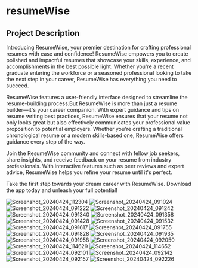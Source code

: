 # resumeWise

## Project Description

Introducing ResumeWise, your premier destination for crafting professional resumes with ease and confidence! ResumeWise empowers you to create polished and impactful resumes that showcase your skills, experience, and accomplishments in the best possible light. Whether you're a recent graduate entering the workforce or a seasoned professional looking to take the next step in your career, ResumeWise has everything you need to succeed.

ResumeWise features a user-friendly interface designed to streamline the resume-building process.But ResumeWise is more than just a resume builder—it's your career companion. With expert guidance and tips on resume writing best practices, ResumeWise ensures that your resume not only looks great but also effectively communicates your professional value proposition to potential employers. Whether you're crafting a traditional chronological resume or a modern skills-based one, ResumeWise offers guidance every step of the way.

Join the ResumeWise community and connect with fellow job seekers, share insights, and receive feedback on your resume from industry professionals. With interactive features such as peer reviews and expert advice, ResumeWise helps you refine your resume until it's perfect.

Take the first step towards your dream career with ResumeWise. Download the app today and unleash your full potential!


![Screenshot_20240424_112304](https://github.com/veerapatadia/resume_wise/assets/150000048/b6ac504e-922a-44a3-acf0-9cb72a03bc28)
![Screenshot_20240424_091024](https://github.com/veerapatadia/resume_wise/assets/150000048/ec72fd65-f814-4b7f-9a98-884cc7d58308)
![Screenshot_20240424_091222](https://github.com/veerapatadia/resume_wise/assets/150000048/52f1ccbf-5348-4a98-9542-4a96e7cf7676)
![Screenshot_20240424_091242](https://github.com/veerapatadia/resume_wise/assets/150000048/5cac7318-f6f7-4b82-bede-3a693d90239b)
![Screenshot_20240424_091340](https://github.com/veerapatadia/resume_wise/assets/150000048/67ae79d7-bb94-46e4-8cab-cace2c35b100)
![Screenshot_20240424_091358](https://github.com/veerapatadia/resume_wise/assets/150000048/07300fd5-4e4c-4e04-bb18-daeead5d9d14)
![Screenshot_20240424_091428](https://github.com/veerapatadia/resume_wise/assets/150000048/355166fd-20fc-482e-a826-3d7a7e0ca761)
![Screenshot_20240424_091532](https://github.com/veerapatadia/resume_wise/assets/150000048/16c5816c-260e-46cb-9dc7-3e3f20db1781)
![Screenshot_20240424_091617](https://github.com/veerapatadia/resume_wise/assets/150000048/2c1be5be-f1f3-4c6d-abf2-1f66bc7f8845)
![Screenshot_20240424_091755](https://github.com/veerapatadia/resume_wise/assets/150000048/22e148d6-5107-4bfe-94d9-5f6a9c7ef3bd)
![Screenshot_20240424_091828](https://github.com/veerapatadia/resume_wise/assets/150000048/d14f460b-fd8c-4a49-a2e1-00d886c41837)
![Screenshot_20240424_091935](https://github.com/veerapatadia/resume_wise/assets/150000048/852a7ebb-08c8-411d-8a08-32307f1d0508)
![Screenshot_20240424_091958](https://github.com/veerapatadia/resume_wise/assets/150000048/3c5d4f83-7c95-49da-a396-7bc73249fde0)
![Screenshot_20240424_092050](https://github.com/veerapatadia/resume_wise/assets/150000048/08320773-6659-4367-8920-e3da77ef955a)
![Screenshot_20240424_114629](https://github.com/veerapatadia/resume_wise/assets/150000048/36299d37-35b0-45a9-942d-df3f8216a57c)
![Screenshot_20240424_114652](https://github.com/veerapatadia/resume_wise/assets/150000048/565f4264-750e-4c7d-9c82-0472db950a91)
![Screenshot_20240424_092101](https://github.com/veerapatadia/resume_wise/assets/150000048/758aeeed-600a-4491-8a53-185fcbaf12ed)
![Screenshot_20240424_092142](https://github.com/veerapatadia/resume_wise/assets/150000048/832e9422-b8ec-4eac-95bd-2a9d76ee9ec5)
![Screenshot_20240424_092157](https://github.com/veerapatadia/resume_wise/assets/150000048/b0926959-95fe-4ee5-b414-05b3ff4b9382)
![Screenshot_20240424_092226](https://github.com/veerapatadia/resume_wise/assets/150000048/e5933312-9b89-44a9-82d3-8e95bf718d22)

















